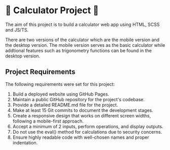 # :abacus: Calculator Project :abacus:

The aim of this project is to build a calculator web app using HTML, SCSS and JS/TS. 

There are two versions of the calculator which are the mobile version and the desktop version. The mobile version serves as the basic calculator while addtional features such as trigonometry functions can be found in the desktop version. 

## Project Requirements

The following requirements were set for this project:

1. Build a deployed website using GitHub Pages.
1. Maintain a public GitHub repository for the project's codebase.
1. Provide a detailed README.md file for the project.
1. Make at least 15 Git commits to document the development stages.
1. Create a responsive design that works on different screen widths, following a mobile-first approach.
1. Accept a minimum of 2 inputs, perform operations, and display outputs.
1. Do not use the eval() method for calculations due to security concerns.
1. Ensure highly readable code with well-chosen names and proper indentation.
